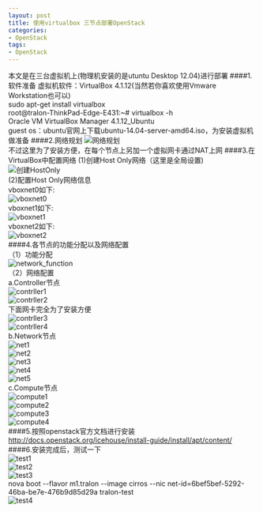 ```yaml
---
layout: post
title: 使用virtualbox 三节点部署OpenStack
categories:
- OpenStack
tags:
- OpenStack
---
```

本文是在三台虚拟机上(物理机安装的是utuntu Desktop 12.04)进行部署
####1.软件准备
虚拟机软件：VirtualBox 4.1.12(当然若你喜欢使用Vmware Workstation也可以)  
sudo apt-get install virtualbox  
root@tralon-ThinkPad-Edge-E431:~# virtualbox -h  
Oracle VM VirtualBox Manager 4.1.12_Ubuntu  
guest os：ubuntu官网上下载ubuntu-14.04-server-amd64.iso，为安装虚拟机做准备
####2.网络规划
![网络规划](/media/pic/network_plan.png '网络规划')  
不过这里为了安装方便，在每个节点上另加一个虚拟网卡通过NAT上网
####3.在VirtualBox中配置网络
(1)创建Host Only网络（这里是全局设置)  
![创建HostOnly](/media/pic/hostonly.png '创建HostOnly')    
(2)配置Host Only网络信息    
vboxnet0如下:  
    ![vboxnet0](/media/pic/vboxnet0.png 'vboxnet0')  
vboxnet1如下:  
    ![vboxnet1](/media/pic/vboxnet1.png 'vboxnet1')   
vboxnet2如下:  
    ![vboxnet2](/media/pic/vboxnet2.png 'vboxnet2')   
####4.各节点的功能分配以及网络配置  
 （1）功能分配  
    ![network_function](/media/pic/network_function.png 'network_function')  
 （2）网络配置  
    a.Controller节点  
     ![contrller1](/media/pic/contr1.png 'controller1')  
     ![contrller2](/media/pic/contr2.png 'controller2')  
     下面网卡完全为了安装方便  
     ![contrller3](/media/pic/contr3.png 'controller3')  
     ![contrller4](/media/pic/contr4.png 'controller4')  
    b.Network节点  
     ![net1](/media/pic/net1.png 'network1')    
     ![net2](/media/pic/net2.png 'network2')  
     ![net3](/media/pic/net3.png 'network3')  
     ![net4](/media/pic/net4.png 'network4')    
     ![net5](/media/pic/net5.png 'network5')    
    c.Compute节点  
     ![compute1](/media/pic/compu1.png 'compute1')     
     ![compute2](/media/pic/compu2.png 'compute2')     
     ![compute3](/media/pic/compu3.png 'compute3')     
     ![compute4](/media/pic/compu4.png 'compute4')      
####5.按照openstack官方文档进行安装  
http://docs.openstack.org/icehouse/install-guide/install/apt/content/  
####6.安装完成后，测试一下  
![test1](/media/pic/test1.png 'test1')  
![test2](/media/pic/test2.png 'test2')  
![test3](/media/pic/test3.png 'test3')  
nova boot --flavor m1.tralon --image cirros --nic net-id=6bef5bef-5292-46ba-be7e-476b9d85d29a tralon-test  
![test4](/media/pic/test4.png 'test4')   
